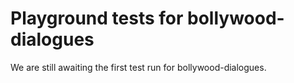 # Playground tests for bollywood-dialogues
We are still awaiting the first test run for bollywood-dialogues.
